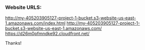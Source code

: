 ### Website URLS:
http://my-405203905127-project-1-bucket.s3-website-us-east-1.amazonaws.com/index.html
http://my-405203905127-project-1-bucket.s3-website-us-east-1.amazonaws.com/
https://d26m0pfmndke92.cloudfront.net/

Thanks!
